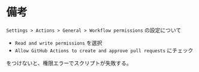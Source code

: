 # 備考
`Settings > Actions > General > Workflow permissions` の設定について

- `Read and write permissions` を選択
- `Allow GitHub Actions to create and approve pull requests` にチェック

をつけないと、権限エラーでスクリプトが失敗する。
